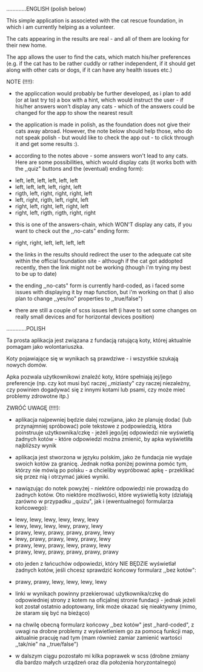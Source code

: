 
.............ENGLISH (polish below)


This simple application is associeted with the cat rescue foundation, in which i am currently helping as a volunteer.

The cats appearing in the results are real - and all of them are looking for their new home.

The app allows the user to find the cats, which match his/her preferences (e.g. if the cat has to be rather cuddly or rather independent, if it should get along with other cats or dogs, if it can have any health issues etc.)

NOTE (!!!!):

- the appliccation would probably be further developed, as i plan to add (or at last try to) a box with a hint, which would instruct
the user - if his/her answers won't display any cats - which of the answers could be changed for the app to show the nearest result

- the application is made in polish, as the foundation does not give their cats away abroad. However, the note below should help those, who do not speak polish - but would like to check the app out - to click through it and get some results :).

- according to the notes above - some answers won't lead to any cats. Here are some possibilities, which would display cats (it works both with the ,,quiz" buttons and the (eventual) ending form):
+ left, left, left, left, left, left
+ left, left, left, left, right, left
+ rigth, left, right, right, right, left
+ left, right, rigth, left, right, left
+ right, left, right, left, right, left
+ right, left, rigth, rigth, right, right

- this is one of the answers-chain, which WON'T display any cats, if you want to check out the ,,no-cats" ending form:
+ right, right, left, left, left, left

- the links in the results should redirect the user to the adequate cat site within the official foundation site - although if the cat 
got addopted recently, then the link might not be working (though i'm trying my best to be up to date) 

- the ending ,,no-cats" form is currently hard-coded, as i faced some issues with displaying it by map function, but i'm working on that (i also plan to change ,,yes/no" properties to ,,true/false")

- there are still a couple of scss issues left (i have to set some changes on really small devices and for horizontal devices position)



.............POLISH


Ta prosta aplikacja jest związana z fundacją ratującą koty, której aktualnie pomagam jako wolontariuszka.

Koty pojawiające się w wynikach są prawdziwe - i wszystkie szukają nowych domów.

Apka pozwala użytkownikowi znaleźć koty, które spełniają jej/jego preferencje (np. czy kot musi być raczej ,,miziasty" czy raczej niezależny, czy powinien dogadywać się z innymi kotami lub psami, czy może mieć problemy zdrowotne itp.)

ZWRÓĆ UWAGĘ (!!!!):

- aplikacja najpewniej będzie dalej rozwijana, jako że planuję dodać (lub przynajmniej spróbować) pole tekstowe z podpowiedzią, która poinstruuje użytkownika/czkę - jeżeli jego/jej odpowiedzi nie wyświetlą żadnych kotów - które odpowiedzi można zmienić, by apka wyświetliła najbliższy wynik

- aplikacja jest stworzona w języku polskim, jako że fundacja nie wydaje swoich kotów za granicę. Jednak notka poniżej powinna pomóc tym, którzy nie mówią po polsku - a chcieliby wypróbować apkę - przeklikać się przez nią i otrzymać jakieś wyniki.

- nawiązując do notek powyżej - niektóre odpowiedzi nie prowadzą do żadnych kotów. Oto niektóre możliwości, które wyświetlą koty (działają zarówno w przypadku ,,quizu", jak i (ewentualnego) formularza końcowego):

+ lewy, lewy, lewy, lewy, lewy, lewy
+ lewy, lewy, lewy, lewy, prawy, lewy
+ prawy, lewy, prawy, prawy, prawy, lewy
+ lewy, prawy, prawy, lewy, prawy, lewy
+ prawy, lewy, prawy, lewy, prawy, lewy
+ prawy, lewy, prawy, prawy, prawy, prawy

- oto jeden z łańcuchów odpowiedzi, który NIE BĘDZIE wyświetlał żadnych kotów, jeśli chcesz sprawdzić końcowy formularz ,,bez kotów":
+ prawy, prawy, lewy, lewy, lewy, lewy

- linki w wynikach powinny przekierować użytkownika/czkę do odpowiedniej strony z kotem na oficjalnej stronie fundacji - jednak jeżeli kot został ostatnio adoptowany, link może okazać się nieaktywny (mimo, że staram się być na bieżąco)

- na chwilę obecną formularz końcowy ,,bez kotów" jest ,,hard-coded", z uwagi na drobne problemy z wyświetleniem go za pomocą funkcji map, aktualnie pracuję nad tym (mam również zamiar zamienić wartości ,,tak/nie" na ,,true/false")

- w dalszym ciągu pozostało mi kilka poprawek w scss (drobne zmiany dla bardzo małych urządzeń oraz dla położenia horyzontalnego)

